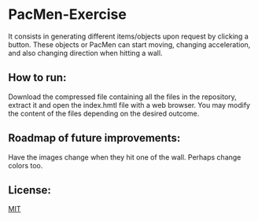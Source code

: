 # PacMen-Exercise
It consists in generating different items/objects upon request by clicking a button. These objects or PacMen can start moving, changing acceleration, and also changing direction when hitting a wall.

## How to run:
Download the compressed file containing all the files in the repository, extract it and open the index.hmtl file with a web browser. You may modify the content of the files depending on the desired outcome.

## Roadmap of future improvements:
Have the images change when they hit one of the wall. Perhaps change colors too.

## License:
[MIT](./LICENSE)
